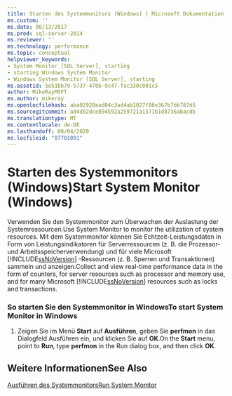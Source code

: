 ```yaml
---
title: Starten des Systemmonitors (Windows) | Microsoft Dokumentation
ms.custom: ''
ms.date: 06/13/2017
ms.prod: sql-server-2014
ms.reviewer: ''
ms.technology: performance
ms.topic: conceptual
helpviewer_keywords:
- System Monitor [SQL Server], starting
- starting Windows System Monitor
- Windows System Monitor [SQL Server], starting
ms.assetid: 5e51bb79-5737-470b-9c47-fac330c001c5
author: MikeRayMSFT
ms.author: mikeray
ms.openlocfilehash: aba02928ead04c3ad4ab1027f86e367b7bb787d5
ms.sourcegitcommit: ad4d92dce894592a259721a1571b1d8736abacdb
ms.translationtype: MT
ms.contentlocale: de-DE
ms.lasthandoff: 08/04/2020
ms.locfileid: "87701091"
---
```

# <a name="start-system-monitor-windows"></a><span data-ttu-id="24b4e-102">Starten des Systemmonitors (Windows)</span><span class="sxs-lookup"><span data-stu-id="24b4e-102">Start System Monitor (Windows)</span></span>
  <span data-ttu-id="24b4e-103">Verwenden Sie den Systemmonitor zum Überwachen der Auslastung der Systemressourcen.</span><span class="sxs-lookup"><span data-stu-id="24b4e-103">Use System Monitor to monitor the utilization of system resources.</span></span> <span data-ttu-id="24b4e-104">Mit dem Systemmonitor können Sie Echtzeit-Leistungsdaten in Form von Leistungsindikatoren für Serverressourcen (z. B. die Prozessor- und Arbeitsspeicherverwendung) und für viele Microsoft [!INCLUDE[ssNoVersion](../../includes/ssnoversion-md.md)] -Ressourcen (z. B. Sperren und Transaktionen) sammeln und anzeigen.</span><span class="sxs-lookup"><span data-stu-id="24b4e-104">Collect and view real-time performance data in the form of counters, for server resources such as processor and memory use, and for many Microsoft [!INCLUDE[ssNoVersion](../../includes/ssnoversion-md.md)] resources such as locks and transactions.</span></span>  
  
### <a name="to-start-system-monitor-in-windows"></a><span data-ttu-id="24b4e-105">So starten Sie den Systemmonitor in Windows</span><span class="sxs-lookup"><span data-stu-id="24b4e-105">To start System Monitor in Windows</span></span>  
  
1.  <span data-ttu-id="24b4e-106">Zeigen Sie im Menü **Start** auf **Ausführen**, geben Sie **perfmon** in das Dialogfeld Ausführen ein, und klicken Sie auf **OK**.</span><span class="sxs-lookup"><span data-stu-id="24b4e-106">On the **Start** menu, point to **Run**, type **perfmon** in the Run dialog box, and then click **OK**.</span></span>  
  
## <a name="see-also"></a><span data-ttu-id="24b4e-107">Weitere Informationen</span><span class="sxs-lookup"><span data-stu-id="24b4e-107">See Also</span></span>  
 [<span data-ttu-id="24b4e-108">Ausführen des Systemmonitors</span><span class="sxs-lookup"><span data-stu-id="24b4e-108">Run System Monitor</span></span>](../performance-monitor/run-system-monitor.md)  
  
  

